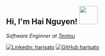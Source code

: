 <h2> Hi, I'm Hai Nguyen! <img src="https://media.giphy.com/media/t6Kf2qs5fgWiAlOig5/giphy.gif?cid=ecf05e474gc5bboym7b20wimh5v1g5d24kste8rjxon456r7&ep=v1_stickers_search&rid=giphy.gif&ct=s" width="50"></h2>

<p><em>Software Enginner at <a href="http://www.unb.br">Tentou</a>
</em></p>

[![Linkedin: harisato](https://img.shields.io/badge/-harisato-blue?style=flat-square&logo=Linkedin&logoColor=white&link=https://www.linkedin.com/in/harisato/)](https://www.linkedin.com/in/harisato/)
[![GitHub harisato](https://img.shields.io/github/followers/harisato?label=follow&style=social)](https://github.com/harisato)
